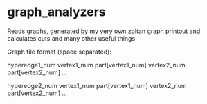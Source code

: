 # graph_analyzers
Reads graphs, generated by my very own zoltan graph printout and calculates cuts and many other useful things

Graph file format (space separated):

hyperedge1_num vertex1_num part[vertex1_num] vertex2_num part[vertex2_num] ...

hyperedge2_num vertex1_num part[vertex1_num] vertex2_num part[vertex2_num] ...
